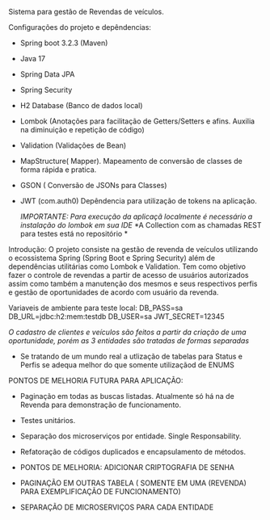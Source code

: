 Sistema para gestão de Revendas de veículos.

Configurações do projeto e depêndencias:
- Spring boot 3.2.3 (Maven)
- Java 17
- Spring Data JPA
- Spring Security
- H2 Database (Banco de dados local)
- Lombok (Anotações para facilitação de Getters/Setters e afins. Auxilia na diminuição e repetição de código)
- Validation (Validações de Bean)
- MapStructure( Mapper). Mapeamento de conversão de classes de forma rápida e pratica.
- GSON ( Conversão de JSONs para Classes)
- JWT (com.auth0) Depêndencia para utilização de tokens na aplicação.

  *IMPORTANTE: Para execução da aplicaçã localmente é necessário a instalação do lombok em sua IDE*
  *A Collection com as chamadas REST para testes está no repositório *

Introdução:
 O projeto consiste na gestão de revenda de veículos utilizando o ecossistema Spring (Spring Boot e Spring Security) 
além de dependências utilitárias como Lombok e Validation. Tem como objetivo fazer o controle de revendas a partir de acesso
de usuários autorizados assim como também a manutenção dos mesmos e seus respectivos perfis e gestão de oportunidades de acordo com
usuário da revenda.

Variaveis de ambiente para teste local:
DB_PASS=sa
DB_URL=jdbc:h2:mem:testdb
DB_USER=sa
JWT_SECRET=12345

*O cadastro de clientes e veículos são feitos a partir da criação de uma oportunidade, porém as 3 entidades são tratadas de formas separadas*

- Se tratando de um mundo real a utlização de tabelas para Status e Perfis se adequa melhor do que somente utilizaçãod de ENUMS

 PONTOS DE MELHORIA FUTURA PARA APLICAÇÃO:
 - Paginação em todas as buscas listadas. Atualmente só há na de Revenda para demonstração de funcionamento.
 - Testes unitários.
 - Separação dos microserviços por entidade. Single Responsability.
 - Refatoração de códigos duplicados e encapsulamento de métodos.

- PONTOS DE MELHORIA: ADICIONAR CRIPTOGRAFIA DE SENHA
- PAGINAÇÃO EM OUTRAS TABELA ( SOMENTE EM UMA (REVENDA) PARA EXEMPLIFICAÇÃO DE FUNCIONAMENTO)
- SEPARAÇÃO DE MICROSERVIÇOS PARA CADA ENTIDADE
